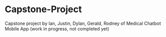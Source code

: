 # Capstone-Project
Capstone project by Ian, Justin, Dylan, Gerald, Rodney of Medical Chatbot Mobile App (work in progress, not completed yet)
